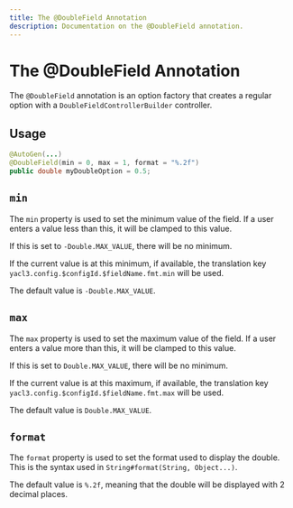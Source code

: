 ```yaml
---
title: The @DoubleField Annotation
description: Documentation on the @DoubleField annotation.
---
```


<script setup>
import ViewGithub from '../../components/ViewGithub.vue'
</script>

# The @DoubleField Annotation

<ViewGithub url="https://github.com/isXander/YetAnotherConfigLib/blob/1.20.x/dev/common/src/main/java/dev/isxander/yacl3/config/v2/api/autogen/DoubleField.java" />

The `@DoubleField` annotation is an option factory that creates a regular option with a `DoubleFieldControllerBuilder` controller.

## Usage

```java
@AutoGen(...)
@DoubleField(min = 0, max = 1, format = "%.2f")
public double myDoubleOption = 0.5;
```

## `min`

The `min` property is used to set the minimum value of the field. If a user enters a value less than this, it will be clamped to this value.

If this is set to `-Double.MAX_VALUE`, there will be no minimum.

If the current value is at this minimum, if available, the translation key `yacl3.config.$configId.$fieldName.fmt.min` will be used.

The default value is `-Double.MAX_VALUE`.

## `max`

The `max` property is used to set the maximum value of the field. If a user enters a value more than this, it will be clamped to this value.

If this is set to `Double.MAX_VALUE`, there will be no minimum.

If the current value is at this maximum, if available, the translation key `yacl3.config.$configId.$fieldName.fmt.max` will be used.

The default value is `Double.MAX_VALUE`.

## `format`

The `format` property is used to set the format used to display the double. This is the syntax used in `String#format(String, Object...)`.

The default value is `%.2f`, meaning that the double will be displayed with 2 decimal places.

